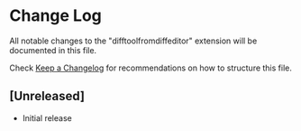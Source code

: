 # Change Log

All notable changes to the "difftoolfromdiffeditor" extension will be documented in this file.

Check [Keep a Changelog](http://keepachangelog.com/) for recommendations on how to structure this file.

## [Unreleased]

- Initial release